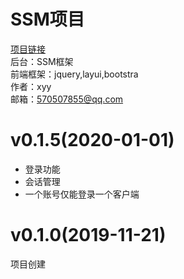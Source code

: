 # SSM项目<br>
[项目链接](http://http://198.177.123.52 "个人主页")<br>
后台：SSM框架<br>
前端框架：jquery,layui,bootstra<br>
作者：xyy<br>
邮箱：570507855@qq.com<br>

# v0.1.5(2020-01-01)
* 登录功能
* 会话管理
* 一个账号仅能登录一个客户端

# v0.1.0(2019-11-21)
项目创建
